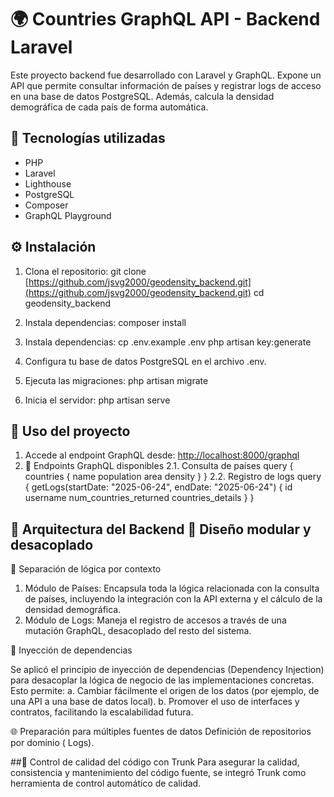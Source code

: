 # 🌍 Countries GraphQL API - Backend Laravel

Este proyecto backend fue desarrollado con Laravel y GraphQL. Expone un API que permite consultar información de países y registrar logs de acceso en una base de datos PostgreSQL. Además, calcula la densidad demográfica de cada país de forma automática.

## 🚀 Tecnologías utilizadas

-   PHP
-   Laravel
-   Lighthouse
-   PostgreSQL
-   Composer
-   GraphQL Playground

## ⚙️ Instalación

1. Clona el repositorio:
   git clone [https://github.com/jsvg2000/geodensity_backend.git](https://github.com/jsvg2000/geodensity_backend.git)
   cd geodensity_backend

2. Instala dependencias:
   composer install

3. Instala dependencias:
   cp .env.example .env
   php artisan key:generate

4. Configura tu base de datos PostgreSQL en el archivo .env.

5. Ejecuta las migraciones:
   php artisan migrate

6. Inicia el servidor:
   php artisan serve

## 🎯 Uso del proyecto

1. Accede al endpoint GraphQL desde: [http://localhost:8000/graphql](http://localhost:8000/graphql)
2. 📡 Endpoints GraphQL disponibles
   2.1. Consulta de países
   query {
   countries {
   name
   population
   area
   density
   }
   }
   2.2. Registro de logs
   query {
   getLogs(startDate: "2025-06-24", endDate: "2025-06-24") {
   id
   username
   num_countries_returned
   countries_details
   }
   }

## 🧱 Arquitectura del Backend 🧠 Diseño modular y desacoplado

🔄 Separación de lógica por contexto

1. Módulo de Países: Encapsula toda la lógica relacionada con la consulta de países, incluyendo la integración con la API externa y el cálculo de la densidad demográfica.
2. Módulo de Logs: Maneja el registro de accesos a través de una mutación GraphQL, desacoplado del resto del sistema.

💉 Inyección de dependencias

Se aplicó el principio de inyección de dependencias (Dependency Injection) para desacoplar la lógica de negocio de las implementaciones concretas. Esto permite:
a. Cambiar fácilmente el origen de los datos (por ejemplo, de una API a una base de datos local).
b. Promover el uso de interfaces y contratos, facilitando la escalabilidad futura.

🌐 Preparación para múltiples fuentes de datos
Definición de repositorios por dominio ( Logs).

##🧹 Control de calidad del código con Trunk
Para asegurar la calidad, consistencia y mantenimiento del código fuente, se integró Trunk como herramienta de control automático de calidad.
